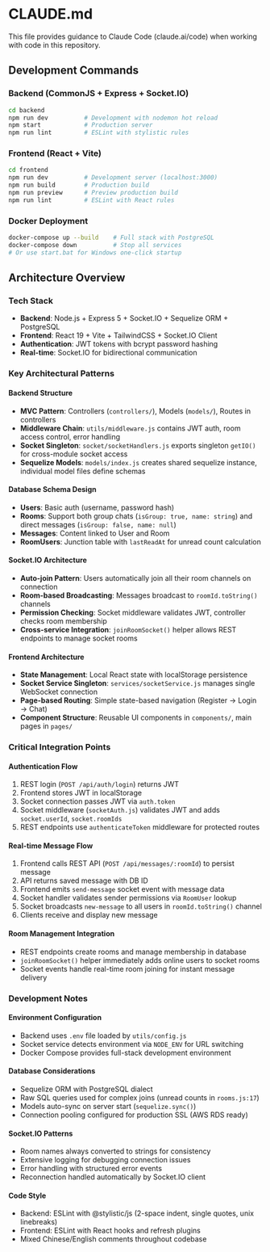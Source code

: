 # CLAUDE.md

This file provides guidance to Claude Code (claude.ai/code) when working with code in this repository.

## Development Commands

### Backend (CommonJS + Express + Socket.IO)
```bash
cd backend
npm run dev          # Development with nodemon hot reload
npm start            # Production server
npm run lint         # ESLint with stylistic rules
```

### Frontend (React + Vite)
```bash
cd frontend  
npm run dev          # Development server (localhost:3000)
npm run build        # Production build
npm run preview      # Preview production build
npm run lint         # ESLint with React rules
```

### Docker Deployment
```bash
docker-compose up --build    # Full stack with PostgreSQL
docker-compose down          # Stop all services
# Or use start.bat for Windows one-click startup
```

## Architecture Overview

### Tech Stack
- **Backend**: Node.js + Express 5 + Socket.IO + Sequelize ORM + PostgreSQL
- **Frontend**: React 19 + Vite + TailwindCSS + Socket.IO Client  
- **Authentication**: JWT tokens with bcrypt password hashing
- **Real-time**: Socket.IO for bidirectional communication

### Key Architectural Patterns

#### Backend Structure
- **MVC Pattern**: Controllers (`controllers/`), Models (`models/`), Routes in controllers
- **Middleware Chain**: `utils/middleware.js` contains JWT auth, room access control, error handling
- **Socket Singleton**: `socket/socketHandlers.js` exports singleton `getIO()` for cross-module socket access
- **Sequelize Models**: `models/index.js` creates shared sequelize instance, individual model files define schemas

#### Database Schema Design
- **Users**: Basic auth (username, password hash)
- **Rooms**: Support both group chats (`isGroup: true, name: string`) and direct messages (`isGroup: false, name: null`)
- **Messages**: Content linked to User and Room
- **RoomUsers**: Junction table with `lastReadAt` for unread count calculation

#### Socket.IO Architecture
- **Auto-join Pattern**: Users automatically join all their room channels on connection
- **Room-based Broadcasting**: Messages broadcast to `roomId.toString()` channels
- **Permission Checking**: Socket middleware validates JWT, controller checks room membership
- **Cross-service Integration**: `joinRoomSocket()` helper allows REST endpoints to manage socket rooms

#### Frontend Architecture  
- **State Management**: Local React state with localStorage persistence
- **Socket Service Singleton**: `services/socketService.js` manages single WebSocket connection
- **Page-based Routing**: Simple state-based navigation (Register → Login → Chat)
- **Component Structure**: Reusable UI components in `components/`, main pages in `pages/`

### Critical Integration Points

#### Authentication Flow
1. REST login (`POST /api/auth/login`) returns JWT
2. Frontend stores JWT in localStorage
3. Socket connection passes JWT via `auth.token` 
4. Socket middleware (`socketAuth.js`) validates JWT and adds `socket.userId`, `socket.roomIds`
5. REST endpoints use `authenticateToken` middleware for protected routes

#### Real-time Message Flow
1. Frontend calls REST API (`POST /api/messages/:roomId`) to persist message
2. API returns saved message with DB ID
3. Frontend emits `send-message` socket event with message data
4. Socket handler validates sender permissions via `RoomUser` lookup
5. Socket broadcasts `new-message` to all users in `roomId.toString()` channel
6. Clients receive and display new message

#### Room Management Integration
- REST endpoints create rooms and manage membership in database
- `joinRoomSocket()` helper immediately adds online users to socket rooms
- Socket events handle real-time room joining for instant message delivery

### Development Notes

#### Environment Configuration
- Backend uses `.env` file loaded by `utils/config.js`
- Socket service detects environment via `NODE_ENV` for URL switching
- Docker Compose provides full-stack development environment

#### Database Considerations
- Sequelize ORM with PostgreSQL dialect
- Raw SQL queries used for complex joins (unread counts in `rooms.js:17`)
- Models auto-sync on server start (`sequelize.sync()`)
- Connection pooling configured for production SSL (AWS RDS ready)

#### Socket.IO Patterns
- Room names always converted to strings for consistency
- Extensive logging for debugging connection issues
- Error handling with structured error events
- Reconnection handled automatically by Socket.IO client

#### Code Style
- Backend: ESLint with @stylistic/js (2-space indent, single quotes, unix linebreaks)
- Frontend: ESLint with React hooks and refresh plugins
- Mixed Chinese/English comments throughout codebase